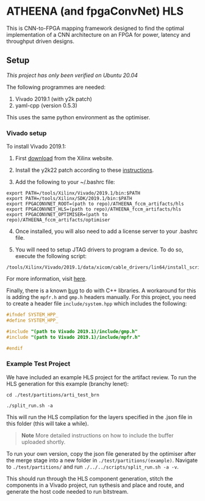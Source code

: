 # ATHEENA (and fpgaConvNet) HLS

This is CNN-to-FPGA mapping framework designed to find the optimal implementation of a CNN architecture on an FPGA for power, latency and throughput driven designs.

## Setup

_This project has only been verified on Ubuntu 20.04_

The following programmes are needed:

1. Vivado 2019.1 (with y2k patch)
2. yaml-cpp (version 0.5.3)

This uses the same python environment as the optimiser.

### Vivado setup

To install Vivado 2019.1:

1. First [download](https://www.xilinx.com/support/download/index.html/content/xilinx/en/downloadNav/vivado-design-tools/2019-1.html) from the Xilinx website.

2. Install the y2k22 patch according to these [instructions](https://support.xilinx.com/s/article/76960?language=en_US).

3. Add the following to your ~/.bashrc file:

```
export PATH=/tools/Xilinx/Vivado/2019.1/bin:$PATH
export PATH=/tools/Xilinx/SDK/2019.1/bin:$PATH
export FPGACONVNET_ROOT=(path to repo)/ATHEENA_fccm_artifacts/hls
export FPGACONVNET_HLS=(path to repo)/ATHEENA_fccm_artifacts/hls
export FPGACONVNET_OPTIMISER=(path to repo)/ATHEENA_fccm_artifacts/optimiser
```

4. Once installed, you will also need to add a license server to your .bashrc file.

5. You will need to setup JTAG drivers to program a device. To do so, execute the following script:

```
/tools/Xilinx/Vivado/2019.1/data/xicom/cable_drivers/lin64/install_script/install_drivers/install_drivers
```

For more information, visit [here](https://www.xilinx.com/support/answers/59128.html).

Finally, there is a known [bug](http://svn.clifford.at/handicraft/2017/vivadobugs/vivadobug04.txt) to do with C++ libraries. A workaround for this is adding the `mpfr.h` and `gmp.h` headers manually. For this project, you need to create a header file `include/system.hpp` which includes the following:

```C
#ifndef SYSTEM_HPP_
#define SYSTEM_HPP_

#include "(path to Vivado 2019.1)/include/gmp.h"
#include "(path to Vivado 2019.1)/include/mpfr.h"

#endif
```

### Example Test Project

We have included an example HLS project for the artifact review. To run the HLS generation for this example (branchy lenet):

```
cd ./test/partitions/arti_test_brn

./split_run.sh -a
```

This will run the HLS compilation for the layers specified in the .json file in this folder (this will take a while).
> **Note** More detailed instructions on how to include the buffer uploaded shortly.

To run your own version, copy the json file generated by the optimiser after the merge stage into a new folder in `./test/partitions/(example)`.
Navigate to `./test/partitions/` and run `./../../scripts/split_run.sh -a -v`.

This should run through the HLS component generation, stitch the components in a Vivado project, run sythesis and place and route, and generate the host code needed to run bitstream.
